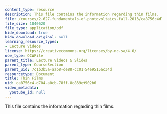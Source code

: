 ```yaml
---
content_type: resource
description: This file contains the information regarding thin films.
file: /courses/2-627-fundamentals-of-photovoltaics-fall-2013/ca8756c4d704a0cb78ff8c839e9902b6_MIT2_627F13_lec12-13.pdf
file_size: 1840620
file_type: application/pdf
hide_download: true
hide_download_original: null
learning_resource_types:
- Lecture Videos
license: https://creativecommons.org/licenses/by-nc-sa/4.0/
ocw_type: OCWFile
parent_title: Lecture Videos & Slides
parent_type: CourseSection
parent_uid: 7c1b3b5a-aab8-de88-cc01-54e9515ac34d
resourcetype: Document
title: Thin Films
uid: ca8756c4-d704-a0cb-78ff-8c839e9902b6
video_metadata:
  youtube_id: null
---
```

This file contains the information regarding thin films.